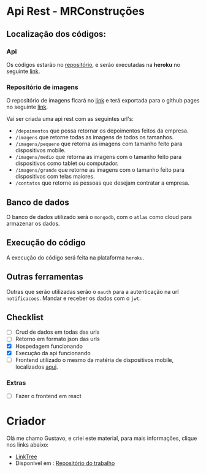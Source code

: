 # Api Rest - MRConstruções

## Localização dos códigos:

### Api
Os códigos estarão no [repositório](https://github.com/gusleaooliveira/api-temp), e serão executadas na **heroku** no  seguinte [link](https://mrconstrucoes.herokuapp.com/).

### Repositório de imagens
O repositório de imagens ficará no [link](https://github.com/gusleaooliveira/mrconstrucoes-img) e terá exportada para o github pages no seguinte [link](https://gusleaooliveira.github.io/mrconstrucoes-img/).



Vai ser criada uma api rest com as seguintes url's:
* `/depoimentos` que possa retornar os depoimentos feitos da empresa.
* `/imagens` que retorne todas as imagens de todos os tamanhos.
* `/imagens/pequeno` que retorna as imagens com tamanho feito para dispositivos mobile.
* `/imagens/medio` que retorna as imagens com o tamanho feito para dispositivos como tablet ou computador.
* `/imagens/grande` que retorne as imagens com o tamanho feito para dispositivos com telas maiores.
* `/contatos` que retorne as pessoas que desejam contratar a empresa.

## Banco de dados
O banco de dados utilizado será o `mongodb`, com o `atlas` como cloud para armazenar os dados.

## Execução do código
A execução do código será feita na plataforma `heroku`.


## Outras ferramentas
Outras que serão utilizadas serão o `oauth`  para a autenticação na url `notificacoes`.
Mandar e receber os dados com o `jwt`.

## Checklist
- [ ] Crud de dados em todas das urls
- [ ] Retorno em formato json das urls
- [x] Hospedagem funcionando
- [x] Execução da api funcionando
- [ ] Frontend utilizado o mesmo da matéria de dispositivos mobile, localizados [aqui](https://gusleaooliveira.github.io/MRConstrucaoApp/).

### Extras
- [ ] Fazer o frontend em react

# Criador
Olá me chamo Gustavo, e criei este material, para mais informações, clique nos links abaixo:

* [LinkTree](https://www.linktree.com.br/gusleaooliveira)
* Disponível em : [Repositório do trabalho](https://github.com/gusleaooliveira/api-mrconstrucoesapp)
